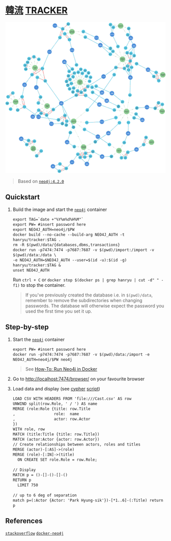 [韓流][Hanryu] [TRACKER][data]	
===
![](assets/graph.png)

[cypher]: https://neo4j.com/developer/cypher/
[data]: https://docs.google.com/spreadsheets/d/1jfbcvcDfWjKBTsL-sfY0QOJCE33ou75tL_Or-CJ2ijA/edit?usp=sharing
[Hanryu]: https://en.wikipedia.org/wiki/Korean_wave
[`neo4j`]: https://neo4j.com/developer/docker-run-neo4j/
[166]: https://github.com/neo4j/docker-neo4j/issues/166
[48357238]: https://stackoverflow.com/questions/48357238/how-can-i-run-cypher-scripts-on-startup-of-a-neo4j-docker-container
[4.2]: https://neo4j.com/docs/operations-manual/current/docker/introduction/

> Based on [`neo4j:4.2.0`][4.2]

Quickstart
---
1. Build the image and start the [`neo4j`] container
    ```shell script
    export TAG=`date +"%Y%m%d%H%M"`
    export PW= #insert password here
    export NEO4J_AUTH=neo4j/$PW
    docker build --no-cache --build-arg NEO4J_AUTH -t hanryu/tracker:$TAG .
    rm -R $(pwd)/data/{databases,dbms,transactions}
    docker run -p7474:7474 -p7687:7687 -v $(pwd)/import:/import -v $(pwd)/data:/data \
    -e NEO4J_AUTH=$NEO4J_AUTH --user=$(id -u):$(id -g) hanryu/tracker:$TAG &
    unset NEO4J_AUTH
    ```
   
   Run `ctrl + C` or `docker stop $(docker ps | grep hanryu | cut -d" " -f1)` to stop the container.
   
   > If you've previously created the database i.e. in `$(pwd)/data`, remember to remove the subdirectories when 
   changing passwords. The database will otherwise expect the password you used the first time you set it up.

Step-by-step
---
1. Start the [`neo4j`] container
    ```shell script
    export PW= #insert password here
    docker run -p7474:7474 -p7687:7687 -v $(pwd)/data:/import -e NEO4J_AUTH=neo4j/$PW neo4j
    ```
    > See [How-To: Run Neo4j in Docker][`neo4j`]

1. Go to [http://localhost:7474/browser/](http://localhost:7474/browser/) on your favourite browser
1. Load data and display (see [cypher] [script](hanryu.cypher))
    ```cypher
    LOAD CSV WITH HEADERS FROM 'file:///Cast.csv' AS row
    UNWIND split(row.Role, ' / ') AS name
    MERGE (role:Role {title: row.Title
    ,                 role:  name
    ,                 actor: row.Actor
    })
    WITH role, row
    MATCH (title:Title {title: row.Title})
    MATCH (actor:Actor {actor: row.Actor})
    // Create relationships between actors, roles and titles
    MERGE (actor)-[:AS]->(role)
    MERGE (role)-[:IN]->(title)
      ON CREATE SET role.Role = row.Role;
   
    // Display
    MATCH p = ()-[]-()-[]-()
    RETURN p
      LIMIT 750
   
    // up to 6 deg of separation
    match p=(:Actor {Actor: 'Park Hyung-sik'})-[*1..6]-(:Title) return p
    ```

References
---
[`stackoverflow`][48357238]
[`docker-neo4j`][166]
